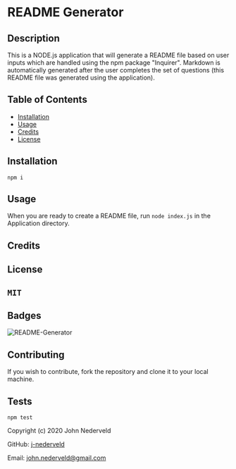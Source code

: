 
  # README Generator

## Description 

This is a NODE.js application that will generate a README file based on user inputs which are handled using the npm package "Inquirer". Markdown is automatically generated after the user completes the set of questions (this README file was generated using the application).

## Table of Contents

* [Installation](#installation)
* [Usage](#usage)
* [Credits](#credits)
* [License](#license)


## Installation
`
npm i
`
## Usage 

When you are ready to create a README file, run `node index.js` in the Application directory.

## Credits



## License
`
MIT
`
---

## Badges

![README-Generator](https://img.shields.io/github/languages/top/j-nederveld/README-Generator)

## Contributing

If you wish to contribute, fork the repository and clone it to your local machine.

## Tests
`
npm test
`


Copyright (c) 2020 John Nederveld

GitHub: [j-nederveld](https://github.com/j-nederveld)

Email: john.nederveld@gmail.com
